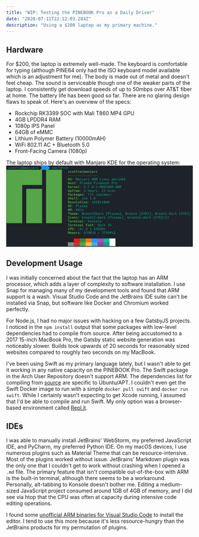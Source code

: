 ```yaml
---
title: "WIP: Testing the PINEBOOK Pro as a Daily Driver"
date: "2020-07-11T22:12:03.284Z"
description: "Using a $200 laptop as my primary machine."
---
```


## Hardware
For $200, the laptop is extremely well-made. The keyboard is comfortable for typing (although PINE64 only had the ISO keyboard model available which is an adjustment for me). The body is made out of metal and doesn't feel cheap. The sound is serviceable though one of the weaker parts of the laptop. I consistently get download speeds of up to 50mbps over AT&T fiber at home. The battery life has been good so far. There are no glaring design flaws to speak of. Here's an overview of the specs:
- Rockchip RK3399 SOC with Mali T860 MP4 GPU
- 4GB LPDDR4 RAM
- 1080p IPS Panel
- 64GB of eMMC
- Lithium Polymer Battery (10000mAH)
- WiFi 802.11 AC + Bluetooth 5.0
- Front-Facing Camera (1080p)

The laptop ships by default with Manjaro KDE for the operating system:
![neofetch](./neofetch-cli.png)

## Development Usage
I was initially concerned about the fact that the laptop has an ARM processor, which adds a layer of complexity to software installation. I use Snap for managing many of my development tools and found that ARM support is a wash. Visual Studio Code and the JetBrains IDE suite can't be installed via Snap, but software like Docker and Chromium worked perfectly.

For Node.js, I had no major issues with hacking on a few GatsbyJS projects. I noticed in the `npm install` output that some packages with low-level dependencies had to compile from source. After being accustomed to a 2017 15-inch MacBook Pro, the Gatsby static website generation was noticeably slower. Builds took upwards of 20 seconds for reasonably sized websites compared to roughly two seconds on my MacBook.

I've been using Swift as my primary language lately, but I wasn't able to get it working in any native capacity on the PINEBOOK Pro. The Swift package in the Arch User Repository doesn't support ARM. The dependencies list for compiling from [source](https://github.com/apple/swift) are specific to Ubuntu/APT. I couldn't even get the Swift Docker image to run with a simple `docker pull swift` and `docker run swift`. While I certainly wasn't expecting to get Xcode running, I assumed that I'd be able to compile and run Swift. My only option was a browser-based environment called [Repl.it](https://repl.it/@scottenriquez/swift-hello-world).

## IDEs
I was able to manually install JetBrains' WebStorm, my preferred JavaScript IDE, and PyCharm, my preferred Python IDE. On my macOS devices, I use numerous plugins such as Material Theme that can be resource-intensive. Most of the plugins worked without issue. JetBrains' Markdown plugin was the only one that I couldn't get to work without crashing when I opened a `.md` file. The primary feature that isn't compatible out-of-the-box with ARM is the built-in terminal, although there seems to be a workaround. Personally, alt-tabbing to Konsole doesn't bother me. Editing a medium-sized JavaScript project consumed around 1GB of 4GB of memory, and I did see via htop that the CPU was often at capacity during intensive code editing operations.

I found some [unofficial ARM binaries for Visual Studio Code](https://code.headmelted.com/) to install the editor. I tend to use this more because it's less resource-hungry than the JetBrains products for my permutation of plugins.